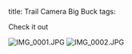 title: Trail Camera Big Buck
tags: 

Check it out

![IMG_0001.JPG](/static/picture/page_test/IMG_0001.JPG)
![IMG_0002.JPG](/static/picture/page_test/IMG_0002.JPG)